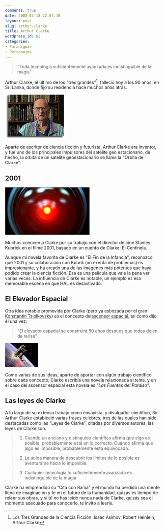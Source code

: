 ```yaml
---
comments: true
date: 2008-03-18 22:07:40
layout: post
slug: arthur-clarke
title: Arthur Clarke
wordpress_id: 62
categories:
- Paradigmas
- Personajes
---
```


> "Toda tecnología suficientemente avanzada es indistinguible de la magia"

Arthur Clarke, el último de los "tres grandes"[^1], falleció hoy a los 90 años, en Sri Lanka, donde fijó su residencia hace muchos años atrás.

![Sir_Arthur_larger.jpg](Sir_Arthur_larger.jpg)

Aparte de escritor de ciencia ficción y futurista, Arthur Clarke era inventor, y fue uno de los principales impulsores del satélite geo estacionario, de hecho, la órbita de un satélite geoestacionario se llama la "Orbita de Clarke".

## **2001**

![hal9000.jpg](hal9000.jpg)

Muchos conocen a Clarke por su trabajo con el director de cine Stanley Kubrick en el filme 2001, basado en un cuento de Clarke: El Centinela.

Aunque mi novela favorita de Clarke es "El Fin de la Infancia", reconozco que 2001 y su colaboración con Kubrik (no exenta de problemas) es impresionante, y ha creado una de las imagenes más potentes que haya podido crear la ciencia ficción. Esa es una película que vale la pena ver varias veces. La influencia de Clarke es notable, un ejemplo es esa memorable escena en que HAL es desactivado.

## **El Elevador Espacial**

Otra idea notable promovida por Clarke (pero ya esbozada por el gran [Konstantin Tsiolkovsky](http://en.wikipedia.org/wiki/Konstantin_Tsiolkovsky)) es el concepto del[ascensor espacial](http://www.lnds.net/2005/08/parece_que_estan_dejando_de_re.html), tal como dijo él una vez:

> "El elevador espacial se construirá 50 años despues que todos dejen de reirse"

![se_promo_1.jpg](se_promo_1.jpg)

Como varias de sus ideas, aparte de aportar con algún trabajo científico sobre cada concepto, Clarke escribía una novela relacionada al tema, y en el caso del ascensor espacial esta novela es _"Las Fuentes del Paraiso"_.

## **Las leyes de Clarke**

A lo largo de su extenso trabajo como ensayista, y divulgador científico, Sir Arthur Clarke estableció varias frases celebres, tres de las cuales han sido destacadas como las "Leyes de Clarke", citadas por diversos autores, las leyes de Clarke son:

> 1. Cuando un anciano y distinguido científico afirma que algo es posible, probablemente está en lo correcto. Cuando afirma que algo es imposible, probablemente está equivocado.

> 2. La única manera de descubrir los límites de lo posible es aventurarse hacia lo imposible.

> 3. Cualquier tecnología lo suficientemente avanzada es indistinguible de la magia

Clarke ha emprendido su "Cita con Rama" y el mundo ha perdido una mente llena de imaginación y fe en el futuro de la humanidad, quizás es tiempo de releer sus obras, y si tú no has leido nunca nada de Clarke, quizás sea el momento adecuado para conocerlo, te invito a leerle.

[^1]: Los Tres Grandes de la Ciencia Ficción: Isaac Asimov, Robert Heinlein, Arthur Clarke



